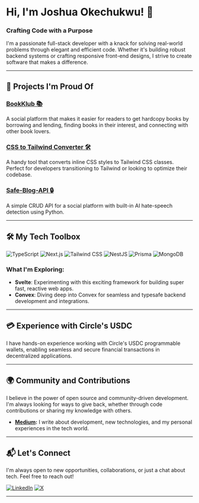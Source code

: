 # Hi, I'm Joshua Okechukwu! 👋

### Crafting Code with a Purpose

I'm a passionate full-stack developer with a knack for solving real-world problems through elegant and efficient code. Whether it's building robust backend systems or crafting responsive front-end designs, I strive to create software that makes a difference.

---

## 🚀 Projects I'm Proud Of

### [BookKlub 📚](https://github.com/Parallax18/bookklub)
A social platform that makes it easier for readers to get hardcopy books by borrowing and lending, finding books in their interest, and connecting with other book lovers.

### [CSS to Tailwind Converter 🛠️](https://github.com/Parallax18/css-to-tailwind-converter)
A handy tool that converts inline CSS styles to Tailwind CSS classes. Perfect for developers transitioning to Tailwind or looking to optimize their codebase.

### [Safe-Blog-API 🔒](https://github.com/Parallax18/safe-blog-api)
A simple CRUD API for a social platform with built-in AI hate-speech detection using Python.

---

## 🛠️ My Tech Toolbox

![TypeScript](https://img.shields.io/badge/TypeScript-007ACC?style=flat-square&logo=typescript&logoColor=white)
![Next.js](https://img.shields.io/badge/Next.js-000000?style=flat-square&logo=nextdotjs&logoColor=white)
![Tailwind CSS](https://img.shields.io/badge/Tailwind_CSS-38B2AC?style=flat-square&logo=tailwind-css&logoColor=white)
![NestJS](https://img.shields.io/badge/NestJS-E0234E?style=flat-square&logo=nestjs&logoColor=white)
![Prisma](https://img.shields.io/badge/Prisma-2D3748?style=flat-square&logo=prisma&logoColor=white)
![MongoDB](https://img.shields.io/badge/MongoDB-47A248?style=flat-square&logo=mongodb&logoColor=white)

### What I'm Exploring:
- **Svelte**: Experimenting with this exciting framework for building super fast, reactive web apps.
- **Convex**: Diving deep into Convex for seamless and typesafe backend development and integrations.

---

## 💳 Experience with Circle's USDC

I have hands-on experience working with Circle's USDC programmable wallets, enabling seamless and secure financial transactions in decentralized applications.

---

## 🌍 Community and Contributions

I believe in the power of open source and community-driven development. I'm always looking for ways to give back, whether through code contributions or sharing my knowledge with others.

- **[Medium](https://medium.com/@joshuaokechukwu001):** I write about development, new technologies, and my personal experiences in the tech world.

---

## 📬 Let's Connect

I'm always open to new opportunities, collaborations, or just a chat about tech. Feel free to reach out!

[![LinkedIn](https://img.shields.io/badge/LinkedIn-0077B5?style=flat-square&logo=linkedin&logoColor=white)](https://www.linkedin.com/in/joshuaokechukwu001)
[![X](https://img.shields.io/badge/X-000000?style=flat-square&logo=x&logoColor=white)](https://x.com/joshthebuilda)

---
